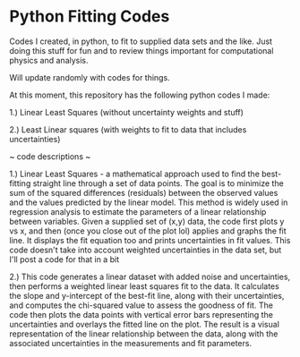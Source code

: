 # Python Fitting Codes
 Codes I created, in python, to fit to supplied data sets and the like. Just doing this stuff for fun and to review things important for computational physics and analysis.

Will update randomly with codes for things.

At this moment, this repository has the following python codes I made:

1.) Linear Least Squares (without uncertainty weights and stuff)

2.) Least Linear squares (with weights to fit to data that includes uncertainties)




~ code descriptions ~

1.) Linear Least Squares - a mathematical approach used to find the best-fitting straight line through a set of data points. The goal is to minimize the sum of the squared differences (residuals) between the observed values and the values predicted by the linear model. This method is widely used in regression analysis to estimate the parameters of a linear relationship between variables. Given a supplied set of (x,y) data, the code first plots y vs x, and then (once you close out of the plot lol) applies and graphs the fit line. It displays the fit equation too and prints uncertainties in fit values. This code doesn't take into account weighted uncertainties in the data set, but I'll post a code for that in a bit


2.) This code generates a linear dataset with added noise and uncertainties, then performs a weighted linear least squares fit to the data. It calculates the slope and y-intercept of the best-fit line, along with their uncertainties, and computes the chi-squared value to assess the goodness of fit. The code then plots the data points with vertical error bars representing the uncertainties and overlays the fitted line on the plot. The result is a visual representation of the linear relationship between the data, along with the associated uncertainties in the measurements and fit parameters.
